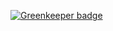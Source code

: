 

[![Greenkeeper badge](https://badges.greenkeeper.io/tarwich/node-random.svg)](https://greenkeeper.io/)